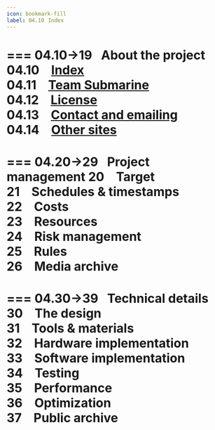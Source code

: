 ```yaml
---
icon: bookmark-fill
label: 04.10⠀Index
---
```


=== 04.10→19⠀About the project
04.10 ⠀[Index](/projects/04-submarine/04-10-19-about-the-project/04-10-index.md)\
04.11 ⠀[Team Submarine](/projects/04-submarine/04-10-19-about-the-project/04-11-team-submarine.md)\
04.12 ⠀[License](/projects/04-submarine/04-10-19-about-the-project/04-12-license.md)\
04.13 ⠀[Contact and emailing](/projects/04-submarine/04-10-19-about-the-project/04-13-contact.md)\
04.14 ⠀[Other sites](/projects/04-submarine/04-10-19-about-the-project/04-14-other-sites.md)
===

=== 04.20→29⠀Project management
20 ⠀Target\
21 ⠀Schedules & timestamps\
22 ⠀Costs\
23 ⠀Resources\
24 ⠀Risk management\
25 ⠀Rules\
26 ⠀Media archive
===

=== 04.30→39⠀Technical details
30 ⠀The design\
31 ⠀Tools & materials\
32 ⠀Hardware implementation\
33 ⠀Software implementation\
34 ⠀Testing\
35 ⠀Performance\
36 ⠀Optimization\
37 ⠀Public archive
===